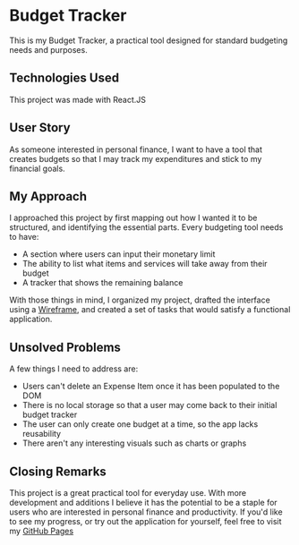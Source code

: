 # Budget Tracker
This is my Budget Tracker, a practical tool designed for standard budgeting needs and purposes.

## Technologies Used
This project was made with React.JS

## User Story
As someone interested in personal finance, I want to have a tool that creates budgets so that I may track my expenditures and stick to my financial goals.

## My Approach
I approached this project by first mapping out how I wanted it to be structured, and identifying the essential parts. Every budgeting tool needs to have:
- A section where users can input their monetary limit 
- The ability to list what items and services will take away from their budget
- A tracker that shows the remaining balance

With those things in mind, I organized my project, drafted the interface using a [Wireframe](https://wireframe.cc/hWXRm3), and created a set of tasks that would satisfy a functional application.


## Unsolved Problems
A few things I need to address are:
- Users can't delete an Expense Item once it has been populated to the DOM
- There is no local storage so that a user may come back to their initial budget tracker
- The user can only create one budget at a time, so the app lacks reusability
- There aren't any interesting visuals such as charts or graphs

## Closing Remarks
This project is a great practical tool for everyday use. With more development and additions I believe it has the potential to be a staple for users who are interested in personal finance and productivity. If you'd like to see my progress, or try out the application for yourself, feel free to visit my [GitHub Pages](https://c-ggreen.github.io/Budget-Tracker/)
